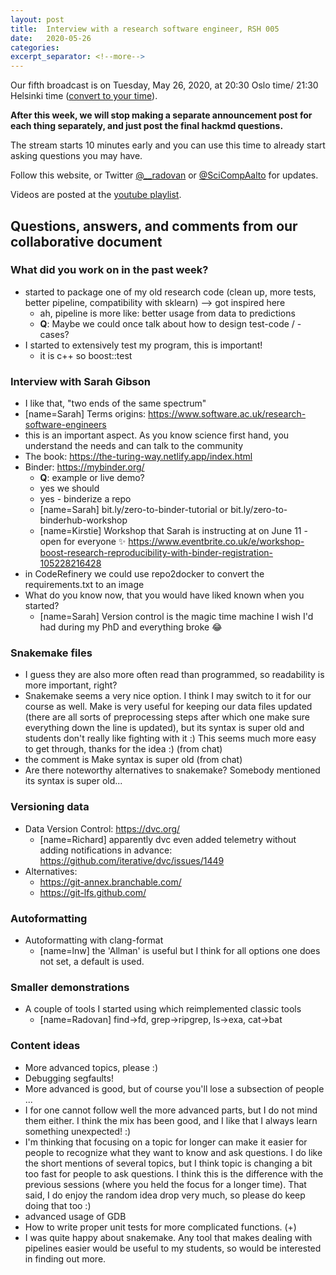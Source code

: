 ```yaml
---
layout: post
title:  Interview with a research software engineer, RSH 005
date:   2020-05-26
categories:
excerpt_separator: <!--more-->
---
```


Our fifth broadcast is on Tuesday, May 26, 2020, at 20:30 Oslo time/ 21:30 Helsinki time
([convert to your time](/time/)).

**After this week, we will stop making a separate announcement post
for each thing separately, and just post the final hackmd questions.**


<!--more-->

The stream starts 10
minutes early and you can use this time to already start asking
questions you may have.

Follow this website, or Twitter
[@\_\_radovan](https://twitter.com/__radovan) or
[@SciCompAalto](https://twitter.com/SciCompAalto) for updates.

Videos are posted at the [youtube
playlist](https://www.youtube.com/playlist?list=PLpLblYHCzJAB6blBBa0O2BEYadVZV3JYf).


## Questions, answers, and comments from our collaborative document


### What did you work on in the past week?

- started to package one of my old research code (clean up, more tests, better pipeline, compatibility with sklearn) --> got inspired here
  - ah, pipeline is more like: better usage from data to predictions
  - **Q**: Maybe we could once talk about how to design test-code / -cases?
- I started to extensively test my program, this is important!
  - it is c++ so boost::test


### Interview with Sarah Gibson

- I like that, "two ends of the same spectrum"
- [name=Sarah] Terms origins: https://www.software.ac.uk/research-software-engineers
- this is an important aspect. As you know science first hand, you understand the needs and can talk to the community
- The book: https://the-turing-way.netlify.app/index.html
- Binder: https://mybinder.org/
  - **Q**: example or live demo?
  - yes we should
  - yes - binderize a repo
  - [name=Sarah] bit.ly/zero-to-binder-tutorial or bit.ly/zero-to-binderhub-workshop
  - [name=Kirstie] Workshop that Sarah is instructing at on June 11 - open for everyone :sparkles: https://www.eventbrite.co.uk/e/workshop-boost-research-reproducibility-with-binder-registration-105228216428
- in CodeRefinery we could use repo2docker to convert the requirements.txt to an image
- What do you know now, that you would have liked known when you started?
  - [name=Sarah] Version control is the magic time machine I wish I'd had during my PhD and everything broke :joy:


### Snakemake files

- I guess they are also more often read than programmed, so readability is more important, right?
- Snakemake seems a very nice option. I think I may switch to it for our course as well. Make is very useful for keeping our data files updated (there are all sorts of preprocessing steps after which one make sure everything down the line is updated), but its syntax is super old and students don't really like fighting with it :) This seems much more easy to get through, thanks for the idea :) (from chat)
- the comment is Make syntax is super old (from chat)
- Are there noteworthy alternatives to snakemake? Somebody mentioned its syntax is super old...


### Versioning data

- Data Version Control: https://dvc.org/
  - [name=Richard] apparently dvc even added telemetry without adding notifications in advance: https://github.com/iterative/dvc/issues/1449
- Alternatives:
  - https://git-annex.branchable.com/
  - https://git-lfs.github.com/


### Autoformatting

- Autoformatting with clang-format
  - [name=lnw] the 'Allman' is useful but I think for all options one does not set, a default is used.


### Smaller demonstrations

- A couple of tools I started using which reimplemented classic tools
  - [name=Radovan] find→fd, grep→ripgrep, ls→exa, cat→bat


### Content ideas

- More advanced topics, please :)
- Debugging segfaults!
- More advanced is good, but of course you'll lose a subsection of people ...
- I for one cannot follow well the more advanced parts, but I do not mind them either. I think the mix has been good, and I like that I always learn something unexpected! :)
- I'm thinking that focusing on a topic for longer can make it easier for people to recognize what they want to know and ask questions. I do like the short mentions of several topics, but I think topic is changing a bit too fast for people to ask questions. I think this is the difference with the previous sessions (where you held the focus for a longer time). That said, I do enjoy the random idea drop very much, so please do keep doing that too :)
- advanced usage of GDB
- How to write proper unit tests for more complicated functions. (+)
- I was quite happy about snakemake. Any tool that makes dealing with pipelines easier would be useful to my students, so would be interested in finding out more.
